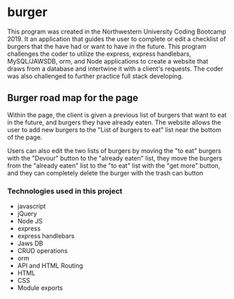 # burger

This program was created in the Northwestern University Coding Bootcamp 2019. It an application that guides the user to complete or edit a checklist of burgers that the have had or want to have in the future. This program challenges the coder to utilize the express, express handlebars, MySQL/JAWSDB, orm, and Node applications to create a website that draws from a database and intertwine it with a client's requests. The coder was also challenged to further practice full stack developing. 


## Burger road map for the page

Within the page, the client is given a previous list of burgers that want to eat in the future, and burgers they have already eaten.  The website allows the user to add new burgers to the "List of burgers to eat" list near the bottom of the page.  

Users can also edit the two lists of burgers by moving the "to eat" burgers with the "Devour" button to the "already eaten" list, they move the burgers from the "already eaten" list to the "to eat" list with the "get more" button, and they can completely delete the burger with the trash can button


### Technologies used in this project

- javascript
- jQuery
- Node JS
- express
- express handlebars
- Jaws DB
- CRUD operations
- orm
- API and HTML Routing
- HTML
- CSS
- Module exports


